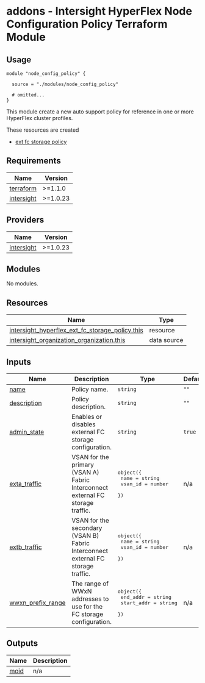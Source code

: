 # addons - Intersight HyperFlex Node Configuration Policy Terraform Module

## Usage

```hcl
module "node_config_policy" {

  source = "./modules/node_config_policy"

  # omitted...
}
```

This module create a new auto support policy for reference in one or more HyperFlex cluster profiles.

These resources are created
* [ext fc storage policy](https://registry.terraform.io/providers/CiscoDevNet/intersight/latest/docs/resources/hyperflex_ext_fc_storage_policy)

<!-- BEGINNING OF PRE-COMMIT-TERRAFORM DOCS HOOK -->
## Requirements

| Name | Version |
|------|---------|
| <a name="requirement_terraform"></a> [terraform](#requirement\_terraform) | >=1.1.0 |
| <a name="requirement_intersight"></a> [intersight](#requirement\_intersight) | >=1.0.23 |

## Providers

| Name | Version |
|------|---------|
| <a name="provider_intersight"></a> [intersight](#provider\_intersight) | >=1.0.23 |

## Modules

No modules.

## Resources

| Name | Type |
|------|------|
| [intersight_hyperflex_ext_fc_storage_policy.this](https://registry.terraform.io/providers/CiscoDevNet/intersight/latest/docs/resources/hyperflex_ext_fc_storage_policy) | resource |
| [intersight_organization_organization.this](https://registry.terraform.io/providers/CiscoDevNet/intersight/latest/docs/data-sources/organization_organization) | data source |

## Inputs

| Name | Description | Type | Default | Required |
|------|-------------|------|---------|:--------:|
| <a name="input_name"></a> [name](#input\_name) | Policy name. | `string` | `""` | yes |
| <a name="input_description"></a> [description](#input\_description) | Policy description. | `string` | `""` | no |
| <a name="input_admin_state"></a> [admin\_state](#input\_admin\_state) | Enables or disables external FC storage configuration. | `string` | `true` | yes |
| <a name="input_exta_traffic"></a> [exta\_traffic](#input\_exta\_traffic) | VSAN for the primary (VSAN A) Fabric Interconnect external FC storage traffic. | <pre>object({<br>    name  = string<br>    vsan_id        = number<br>  })</pre> | n/a | yes |
| <a name="input_extb_traffic"></a> [extb\_traffic](#input\_extb\_traffic) | VSAN for the secondary (VSAN B) Fabric Interconnect external FC storage traffic. | <pre>object({<br>    name  = string<br>    vsan_id        = number<br>  })</pre> | n/a | yes |
| <a name="input_wwxn_prefix_range"></a> [wwxn\_prefix\_range](#input\_wwxn\_prefix\_range) | The range of WWxN addresses to use for the FC storage configuration. | <pre>object({<br>    end_addr  = string<br>    start_addr  = string<br>  })</pre> | n/a | yes |

## Outputs

| Name | Description |
|------|-------------|
| <a name="output_moid"></a> [moid](#output\_moid) | n/a |
<!-- END OF PRE-COMMIT-TERRAFORM DOCS HOOK -->
